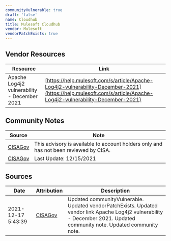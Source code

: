 ```yaml
---
communityVulnerable: true
draft: 'false'
name: Cloudhub
title: Mulesoft Cloudhub
vendor: Mulesoft
vendorPatchExists: true
---
```


## Vendor Resources
| Resource | Link |
| --- | --- |
| Apache Log4j2 vulnerability - December 2021 | [https://help.mulesoft.com/s/article/Apache-Log4j2-vulnerability-December-2021](https://help.mulesoft.com/s/article/Apache-Log4j2-vulnerability-December-2021) |


## Community Notes
| Source | Note |
| --- | --- |
| [CISAGov](https://raw.githubusercontent.com/cisagov/log4j-affected-db/develop/README.md) | This advisory is available to account holders only and has not been reviewed by CISA. |
| [CISAGov](https://raw.githubusercontent.com/cisagov/log4j-affected-db/develop/README.md) | Last Update: 12/15/2021 |

## Sources
| Date | Attribution | Description |
| --- | --- | --- |
| 2021-12-17 5:43:39 | [CISAGov](https://raw.githubusercontent.com/cisagov/log4j-affected-db/develop/README.md) | Updated communityVulnerable. Updated vendorPatchExists. Updated vendor link Apache Log4j2 vulnerability - December 2021. Updated community note. Updated community note.  |
